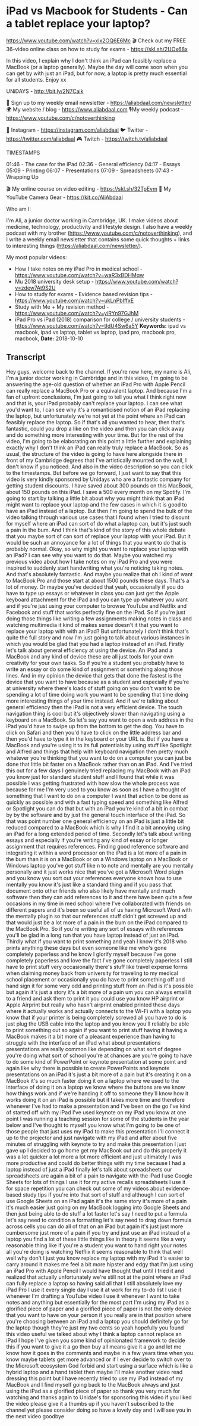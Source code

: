 # iPad vs Macbook for Students - Can a tablet replace your laptop?
https://www.youtube.com/watch?v=xIx2OQ6E6Mc
🎬 Check out my FREE 36-video online class on how to study for exams - https://skl.sh/2UOx68x 

In this video, I explain why I don't think an iPad can feasibly replace a MacBook (or a laptop generally). Maybe the day will come soon when you can get by with just an iPad, but for now, a laptop is pretty much essential for all students. Enjoy xx

UNiDAYS - http://bit.ly/2N7Caik 

💌 Sign up to my weekly email newsletter - https://aliabdaal.com/newsletter/
🌍 My website / blog - https://www.aliabdaal.com 
🎙My weekly podcast - https://www.youtube.com/c/notoverthinking 

📸 Instagram - https://instagram.com/aliabdaal
🐦 Twitter - https://twitter.com/aliabdaal
🎮 Twitch - https://twitch.tv/aliabdaal

TIMESTAMPS

01:46 - The case for the iPad
02:36 - General efficiency
04:17 - Essays
05:09 - Printing
06:07 - Presentations
07:09 - Spreadsheets
07:43 - Wrapping Up

🎬 My online course on video editing - https://skl.sh/32TpEvm
🎥 My YouTube Camera Gear - https://kit.co/AliAbdaal


Who am I:

I'm Ali, a junior doctor working in Cambridge, UK. I make videos about medicine, technology, productivity and lifestyle design. I also have a weekly podcast with my brother (https://www.youtube.com/c/notoverthinking), and I write a weekly email newsletter that contains some quick thoughts + links to interesting things (https://aliabdaal.com/newsletter/).

My most popular videos:

- How I take notes on my iPad Pro in medical school - https://www.youtube.com/watch?v=waR3xBDHMqw
- Mu 2018 university desk setup - https://www.youtube.com/watch?v=zdew7At9S2U
- How to study for exams - Evidence based revision tips - https://www.youtube.com/watch?v=ukLnPbIffxE
- Study with Me + My revision method - https://www.youtube.com/watch?v=yiRYn97GJhM
- iPad Pro vs iPad (2018) comparison for college / university students - https://www.youtube.com/watch?v=tIdU4Sw6a5Y
**Keywords:** ipad vs macbook, ipad vs laptop, tablet vs laptop, ipad pro, macbook pro, macbook, 
**Date:** 2018-10-10

## Transcript
 Hey guys, welcome back to the channel. If you're new here, my name is Ali, I'm a junior doctor working in Cambridge and in this video, I'm going to be answering the age-old question of whether an iPad Pro with Apple Pencil can really replace a MacBook Pro or a equivalent laptop. And because I'm a fan of upfront conclusions, I'm just going to tell you what I think right now and that is, your iPad probably can't replace your laptop. I can see what you'd want to, I can see why it's a romanticised notion of an iPad replacing the laptop, but unfortunately we're not yet at the point where an iPad can feasibly replace the laptop. So if that's all you wanted to hear, then that's fantastic, could you drop a like on the video and then you can click away and do something more interesting with your time. But for the rest of the video, I'm going to be elaborating on this point a little further and explaining exactly why I don't think an iPad can really truly replace a MacBook. So as usual, the structure of the video is going to have here alongside there in front of my Cambridge degrees that I've artistically mounted on the wall, I don't know if you noticed. And also in the video description so you can click to the timestamps. But before we go forward, I just want to say that this video is very kindly sponsored by Unidays who are a fantastic company for getting student discounts. I have saved about 300 pounds on this MacBook, about 150 pounds on this iPad. I save a 500 every month on my Spotify. I'm going to start by talking a little bit about why you might think that an iPad might want to replace your laptop and the few cases in which it is good to have an iPad instead of a laptop. But then I'm going to spend the bulk of the video talking through various use cases that I found when I tried to disount for myself where an iPad can sort of do what a laptop can, but it's just such a pain in the bum. And I think that's kind of the story of this whole debate that you maybe sort of can sort of replace your laptop with your iPad. But it would be such an annoyance for a lot of things that you want to do that is probably normal. Okay, so why might you want to replace your laptop with an iPad? I can see why you want to do that. Maybe you watched my previous video about how I take notes on my iPad Pro and you were inspired to suddenly start handwriting what you're noticing taking notes. And that's absolutely fantastic. And maybe you realize that oh I kind of want to MacBook Pro and those start at about 1500 pounds these days. That's a lot of money. Or maybe you've decided that yeah, occasionally if you do have to type up essays or whatever in class you can just get the Apple keyboard attachment for the iPad and you can type up whatever you want and if you're just using your computer to browse YouTube and Netflix and Facebook and stuff that works perfectly fine on the iPad. So if you're just doing those things like writing a few assignments making notes in class and watching multimedia it kind of makes sense doesn't it that you want to replace your laptop with with an iPad? But unfortunately I don't think that's quite the full story and now I'm just going to talk about various instances in which you would be glad that you had a laptop instead of an iPad. Firstly let's talk about general efficiency at using the device. An iPad and a MacBook and any kind of device these are all just tools for your own creativity for your own tasks. So if you're a student you probably have to write an essay or do some kind of assignment or something along those lines. And in my opinion the device that gets that done the fastest is the device that you want to have because as a student and especially if you're at university where there's loads of stuff going on you don't want to be spending a lot of time doing work you want to be spending that time doing more interesting things of your time instead. And if we're talking about general efficiency then the iPad is not a very efficient device. The touch navigation thing is cool but it's objectively slower than navigating using a keyboard on a MacBook. So let's say you want to open a web address in the iPad you'd have to swipe up from the bottom to get the dog. You have to click on Safari and then you'd have to click on the little address bar and then you'd have to type it in the keyboard or your URL is. But if you have a MacBook and you're using it to its full potentials by using stuff like Spotlight and Alfred and things that help with keyboard navigation then pretty much whatever you're thinking that you want to do on a computer you can just be done that little bit faster on a MacBook rather than on an iPad. And I've tried this out for a few days I genuinely tried replacing my MacBook with an iPad you know just for standard student stuff and I found that while it was possible I was getting frustrated with how slow the whole process was because for me I'm very used to you know as soon as I have a thought of something that I want to do on a computer I want that action to be done as quickly as possible and with a fast typing speed and something like Alfred or Spotlight you can do that but with an iPad you're kind of a bit in combat by by the software and by just the general touch interface of the iPad. So that was point number one general efficiency on an iPad is just a little bit reduced compared to a MacBook which is why I find it a bit annoying using an iPad for a long extended period of time. Secondly let's talk about writing essays and especially if you're writing any kind of essay or longer assignment that requires references. Finding good reference software and integrating it within a word processor on the iPad is a lot more of a pain in the bum than it is on a MacBook or on a Windows laptop on a MacBook or Windows laptop you've got stuff like n to note and mentally are you mentally personally and it just works nice that you've got a Microsoft Word plugin and you know you sort out your references everyone knows how to use mentally you know it's just like a standard thing and if you pass that document onto other friends who also likely have mentally and much software then they can add references to it and there have been quite a few occasions in my time in med school where I've collaborated with friends on different papers and it's been so useful all of us having Microsoft Word with the mentally plugin so that our references stuff didn't get screwed up and that would just be a lot more of a pain in the bum on the iPad compared to the MacBook Pro. So if you're writing any sort of essays with references you'll be glad in a long run that you have laptop instead of just an iPad. Thirdly what if you want to print something and yeah I know it's 2018 who prints anything these days but even someone like me who's gone completely paperless and he know I glorify myself because I've gone completely paperless and love the fact I've gone completely paperless I still have to print stuff very occasionally there's stuff like travel expense forms when claiming money back from university for traveling to my medical school placement or occasionally you do have to print something off and hand sign it for some very odd and printing stuff from an iPad is it's possible but again it's just a story it's a bit more of a pain um you can always email it to a friend and ask them to print it you could use you know HP airprint or Apple Airprint but really who hasn't airprint enabled printed these days where it actually works and actually connects to the Wi-Fi with a laptop you know that if your printer is being completely screwed all you have to do is just plug the USB cable into the laptop and you know you'll reliably be able to print something out so again if you want to print stuff having it having a MacBook makes it a bit more of a pleasant experience than having to struggle with the interface of an iPad what about presentations presentations are really common like depending on what sort of degree you're doing what sort of school you're at chances are you're going to have to do some kind of PowerPoint or keynote presentation at some point and again like why there is possible to create PowerPoints and keynote presentations on an iPad it's just a bit more of a pain but it's creating it on a MacBook it's so much faster doing it on a laptop where we used to the interface of doing it on a laptop we know where the buttons are we know how things work and if we're handing it off to someone they'll know how it works doing it on an iPad is possible but it takes more time and therefore whenever I've had to make a presentation and I've been on the go I've kind of started off with my iPad I've used keynote on my iPad you know at one point I was running a teaching session for some of the students in the year below and I've thought to myself you know what I'm going to be one of those people that just uses my iPad to make this presentation I'll connect it up to the projector and just navigate with my iPad and after about five minutes of struggling with keynote to try and make this presentation I just gave up I decided to go home get my MacBook out and do this properly it was a lot quicker a lot more a lot more efficient and just ultimately I was more productive and could do better things with my time because I had a laptop instead of just a iPad finally let's talk about spreadsheets our spreadsheets are again a bit of a pain to navigate with the iPad I use Google Sheets for lots of things I use it for my active recalls spreadsheets I use it for space repetition you can check out some of my videos about evidence-based study tips if you're into that sort of stuff and although I can sort of use Google Sheets on an iPad again it's the same story it's more of a pain it's much easier just going on my MacBook logging into Google Sheets and then just being able to do stuff a lot faster let's say I need to put a formula let's say need to condition a formatting let's say need to drag down formula across cells you can do all of that on an iPad but again it's just just more cumbersome just more of a pain if you try and just use an iPad instead of a laptop you find a lot of these little things like in theory it seems like a very reasonable thing like if you're a student you want to hand right your notes all you're doing is watching Netflix it seems reasonable to think that well well why don't I just you know replace my laptop with my iPad it's easier to carry around it makes me feel a bit more hipster and edgy that I'm just using an iPad Pro with Apple Pencil I would have thought that until I tried it and realized that actually unfortunately we're still not at the point where an iPad can fully replace a laptop so having said all that I still absolutely love my iPad Pro I use it every single day I use it at work for my to-do list I use it whenever I'm drafting a YouTube video I use it whenever I want to take notes and anything but essentially for the most part I'm using my iPad as a glorified piece of paper and a glorified piece of paper is not the only device that you want to have on your person if you really are in that position where you're choosing between an iPad and a laptop you should definitely go for the laptop though they're just my two cents so yeah hopefully you found this video useful we talked about why I think a laptop cannot replace an iPad I hope I've given you some kind of opinionated framework to decide this if you want to give it a go then buy all means give it a go and let me know how it goes in the comments and maybe in a few years time when you know maybe tablets get more advanced or if I ever decide to switch over to the Microsoft ecosystem God forbid and start using a surface which is like a hybrid laptop and a hand tablet then maybe I'll make another video read dressing this point but I have recently tried to use my iPad instead of my MacBook and I find myself going back to the MacBook always and just using the iPad as a glorified piece of paper so thank you very much for watching and thanks again to Unidae's for sponsoring this video if you liked the video please give it a thumbs up if you haven't subscribed to the channel yet please consider doing so have a lovely day and I will see you in the next video goodbye
